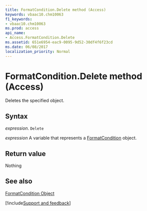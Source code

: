 ```yaml
---
title: FormatCondition.Delete method (Access)
keywords: vbaac10.chm10063
f1_keywords:
- vbaac10.chm10063
ms.prod: access
api_name:
- Access.FormatCondition.Delete
ms.assetid: 651e6954-eac9-0095-9d52-30df4f6f23cd
ms.date: 06/08/2017
localization_priority: Normal
---
```



# FormatCondition.Delete method (Access)

Deletes the specified object.


## Syntax

_expression_. `Delete`

_expression_ A variable that represents a [FormatCondition](Access.FormatCondition.md) object.


## Return value

Nothing


## See also


[FormatCondition Object](Access.FormatCondition.md)

[!include[Support and feedback](~/includes/feedback-boilerplate.md)]